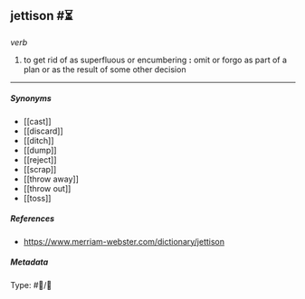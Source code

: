 
## jettison  #⏳ 

_verb_

1. to get rid of as superfluous or encumbering **:** omit or forgo as part of a plan or as the result of some other decision

___

##### Synonyms

-   [[cast]]
-   [[discard]]
-   [[ditch]]
-   [[dump]]
-   [[reject]]
-   [[scrap]]
-   [[throw away]]
-   [[throw out]]
-   [[toss]]

##### References 

- https://www.merriam-webster.com/dictionary/jettison

##### Metadata

Type: #💬/💬 